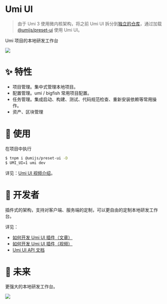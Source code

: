 # Umi UI

> 由于 Umi 3 使用微内核架构，将之前 Umi UI 拆分到[独立的仓库](https://github.com/umijs/umi-ui)，通过加载 [@umijs/preset-ui](https://github.com/umijs/umi-ui#-%E5%BF%AB%E9%80%9F%E5%BC%80%E5%A7%8B) 使用 Umi UI。

Umi 项目的本地研发工作台

![](https://user-images.githubusercontent.com/13595509/73431180-c77ab400-437a-11ea-9baa-ebd00109b1d0.png)

# ✨ 特性

- 项目管理。集中式管理本地项目。
- 配置管理。umi / bigfish 常用项目配置。
- 任务管理。集成启动、构建、测试、代码规范检查、重新安装依赖等常用操作。
- 资产、区块管理

# 🔨 使用

在项目中执行

```bash
$ tnpm i @umijs/preset-ui -D
$ UMI_UI=1 umi dev
```

详见：[Umi UI 视频介绍](https://www.bilibili.com/video/av66178967)。

# 👷 开发者


插件式的架构，支持对客户端、服务端的定制，可以更自由的定制本地研发工作台。

详见：

- [如何开发 Umi UI 插件（文章）](https://umijs.org/guide/develop-umi-ui-plugin.html)
- [如何开发 Umi UI 插件（视频）](https://www.bilibili.com/video/av66357891)
- [Umi UI API 文档](https://umijs.org/plugin/umi-ui.html)

# 🤔 未来

更强大的本地研发工作台。

![](https://img.alicdn.com/tfs/TB1hKMGeND1gK0jSZFKXXcJrVXa-2000-1120.png)
